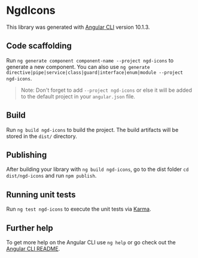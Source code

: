 # NgdIcons

This library was generated with [Angular CLI](https://github.com/angular/angular-cli) version 10.1.3.

## Code scaffolding

Run `ng generate component component-name --project ngd-icons` to generate a new component. You can also use `ng generate directive|pipe|service|class|guard|interface|enum|module --project ngd-icons`.
> Note: Don't forget to add `--project ngd-icons` or else it will be added to the default project in your `angular.json` file. 

## Build

Run `ng build ngd-icons` to build the project. The build artifacts will be stored in the `dist/` directory.

## Publishing

After building your library with `ng build ngd-icons`, go to the dist folder `cd dist/ngd-icons` and run `npm publish`.

## Running unit tests

Run `ng test ngd-icons` to execute the unit tests via [Karma](https://karma-runner.github.io).

## Further help

To get more help on the Angular CLI use `ng help` or go check out the [Angular CLI README](https://github.com/angular/angular-cli/blob/master/README.md).
